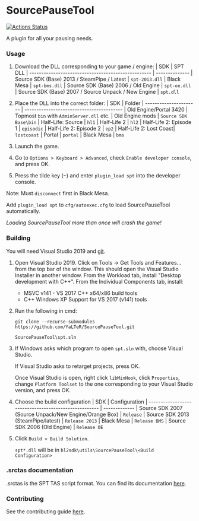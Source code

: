 # SourcePauseTool
[![Actions Status](https://github.com/YaLTeR/SourcePauseTool/workflows/CI/badge.svg?branch=master)](https://github.com/YaLTeR/SourcePauseTool/actions?query=branch%3Amaster)

A plugin for all your pausing needs.

### Usage
1. Download the DLL corresponding to your game / engine:
    | SDK                                                 | SPT DLL
    | --------------------------------------------------- | --------------
    | Source SDK (Base) 2013 / SteamPipe / Latest         | `spt-2013.dll`
    | Black Mesa                                          | `spt-bms.dll`
    | Source SDK (Base) 2006 / Old Engine                 | `spt-oe.dll`
    | Source SDK (Base) 2007 / Source Unpack / New Engine | `spt.dll`

2. Place the DLL into the correct folder:
    | SDK                    | Folder
    | ---------------------- | -----------------------------------------
    | Old Engine/Portal 3420 | Topmost `bin` with `AdminServer.dll` etc.
    | Old Engine mods        | `Source SDK Base\bin`
    | Half-Life: Source      | `hl1`
    | Half-Life 2            | `hl2`
    | Half-Life 2: Episode 1 | `episodic`
    | Half-Life 2: Episode 2 | `ep2`
    | Half-Life 2: Lost Coast| `lostcoast`
    | Portal                 | `portal`
    | Black Mesa             | `bms`

3. Launch the game.
4. Go to `Options > Keyboard > Advanced`, check `Enable developer console`, and press OK.
5. Press the tilde key (<kbd>~</kbd>) and enter `plugin_load spt` into the developer console.
  
 Note: Must `disconnect` first in Black Mesa.

   Add `plugin_load spt` to `cfg/autoexec.cfg` to load SourcePauseTool automatically.

   *Loading SourcePauseTool more than once will crash the game!*

### Building
You will need Visual Studio 2019 and [git](https://git-scm.com).

1. Open Visual Studio 2019. Click on Tools → Get Tools and Features... from the top bar of the window. 
This should open the Visual Studio Installer in another window. From the Workload tab, install "Desktop development with C++". From the Individual Components tab, install:
	- MSVC v141 - VS 2017 C++ x64/x86 build tools
	- C++ Windows XP Support for VS 2017 (v141) tools

1. Run the following in cmd:
    ```
    git clone --recurse-submodules https://github.com/YaLTeR/SourcePauseTool.git
    
    SourcePauseTool\spt.sln
    ```

1. If Windows asks which program to open `spt.sln` with, choose Visual Studio.

   If Visual Studio asks to retarget projects, press OK.

   Once Visual Studio is open, right click `libMinHook`, click `Properties`, change `Platform Toolset` to the one corresponding to your Visual Studio version, and press OK.

1. Choose the build configuration
    | SDK                                                   | Configuration
    | ----------------------------------------------------- | -------------
    | Source SDK 2007 (Source Unpack/New Engine/Orange Box) | `Release`
    | Source SDK 2013 (SteamPipe/latest)                    | `Release 2013`
    | Black Mesa                                            | `Release BMS`
    | Source SDK 2006 (Old Engine)                          | `Release OE`

1. Click `Build > Build Solution`.

   `spt*.dll` will be in `hl2sdk\utils\SourcePauseTool\<Build Configuration>`

### .srctas documentation
.srctas is the SPT TAS script format. You can find its documentation [here](https://docs.google.com/document/d/11iu9kw5Ufa3-QaiR7poJWBwfe1I56wI6fBtDgmWZ8Aw).


### Contributing
See the contributing guide [here](CONTRIBUTING.md).
